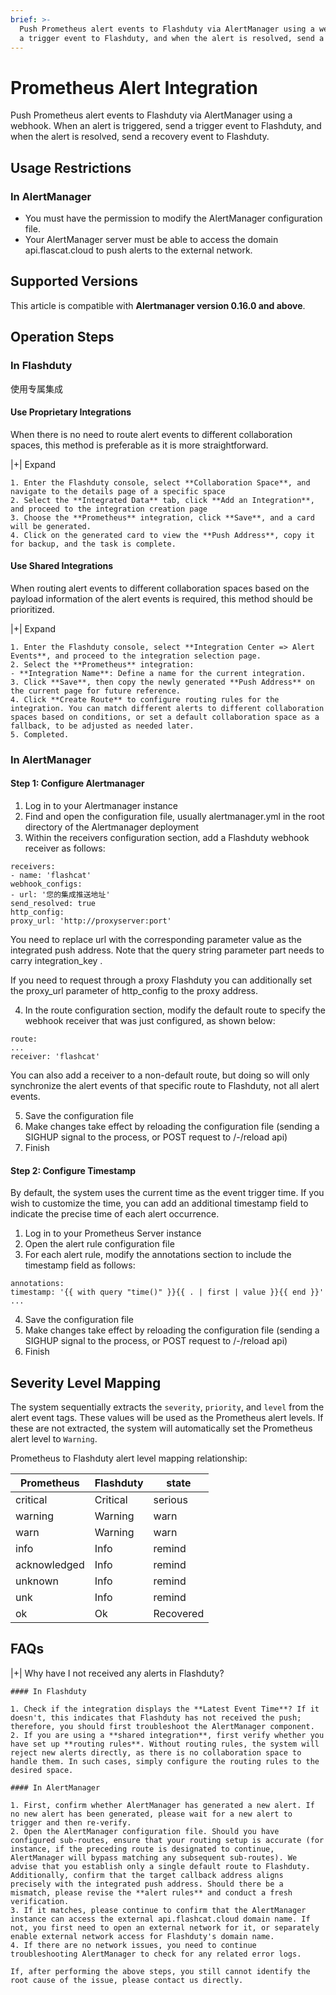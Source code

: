 ```yaml
---
brief: >-
  Push Prometheus alert events to Flashduty via AlertManager using a webhook. When an alert is triggered, send
  a trigger event to Flashduty, and when the alert is resolved, send a recovery event to Flashduty.
---
```


# Prometheus Alert Integration

Push Prometheus alert events to Flashduty via AlertManager using a webhook. When an alert is triggered, send a trigger event to Flashduty, and when the alert is resolved, send a recovery event to Flashduty.

## Usage Restrictions

### In AlertManager

- You must have the permission to modify the AlertManager configuration file.
- Your AlertManager server must be able to access the domain api.flascat.cloud to push alerts to the external network.

## Supported Versions

This article is compatible with **Alertmanager version 0.16.0 and above**.

## Operation Steps

### In Flashduty

使用专属集成

#### Use Proprietary Integrations

When there is no need to route alert events to different collaboration spaces, this method is preferable as it is more straightforward.

|+| Expand

    1. Enter the Flashduty console, select **Collaboration Space**, and navigate to the details page of a specific space
    2. Select the **Integrated Data** tab, click **Add an Integration**, and proceed to the integration creation page
    3. Choose the **Prometheus** integration, click **Save**, and a card will be generated.
    4. Click on the generated card to view the **Push Address**, copy it for backup, and the task is complete.

#### Use Shared Integrations

When routing alert events to different collaboration spaces based on the payload information of the alert events is required, this method should be prioritized.

|+| Expand

    1. Enter the Flashduty console, select **Integration Center => Alert Events**, and proceed to the integration selection page.
    2. Select the **Prometheus** integration:
    - **Integration Name**: Define a name for the current integration.
    3. Click **Save**, then copy the newly generated **Push Address** on the current page for future reference.
    4. Click **Create Route** to configure routing rules for the integration. You can match different alerts to different collaboration spaces based on conditions, or set a default collaboration space as a fallback, to be adjusted as needed later.
    5. Completed.

### In AlertManager

#### Step 1: Configure Alertmanager

1. Log in to your Alertmanager instance
2. Find and open the configuration file, usually alertmanager.yml in the root directory of the Alertmanager deployment
3. Within the receivers configuration section, add a Flashduty webhook receiver as follows:

```receiver config
receivers:
- name: 'flashcat'
webhook_configs:
- url: '您的集成推送地址'
send_resolved: true
http_config:
proxy_url: 'http://proxyserver:port'
```

You need to replace url with the corresponding parameter value as the integrated push address. Note that the query string parameter part needs to carry integration_key .

If you need to request through a proxy Flashduty you can additionally set the proxy_url parameter of http_config to the proxy address.

4. In the route configuration section, modify the default route to specify the webhook receiver that was just configured, as shown below:

```route config
route:
...
receiver: 'flashcat'
```

You can also add a receiver to a non-default route, but doing so will only synchronize the alert events of that specific route to Flashduty, not all alert events.

5. Save the configuration file
6. Make changes take effect by reloading the configuration file (sending a SIGHUP signal to the process, or POST request to /-/reload api)
7. Finish

#### Step 2: Configure Timestamp

By default, the system uses the current time as the event trigger time. If you wish to customize the time, you can add an additional timestamp field to indicate the precise time of each alert occurrence.

1. Log in to your Prometheus Server instance
2. Open the alert rule configuration file
3. For each alert rule, modify the annotations section to include the timestamp field as follows:

```
annotations:
timestamp: '{{ with query "time()" }}{{ . | first | value }}{{ end }}'
...
```

4. Save the configuration file
5. Make changes take effect by reloading the configuration file (sending a SIGHUP signal to the process, or POST request to /-/reload api)
6. Finish

## Severity Level Mapping

The system sequentially extracts the `severity`, `priority`, and `level` from the alert event tags. These values will be used as the Prometheus alert levels. If these are not extracted, the system will automatically set the Prometheus alert level to `Warning`.

Prometheus to Flashduty alert level mapping relationship:

| Prometheus   |  Flashduty  | state |
| ------------ | -------- | ---- |
| critical     | Critical | serious |
| warning      | Warning  | warn |
| warn         | Warning  | warn |
| info         | Info     | remind |
| acknowledged | Info     | remind |
| unknown      | Info     | remind |
| unk          | Info     | remind |
| ok           | Ok       | Recovered |

## FAQs

|+| Why have I not received any alerts in Flashduty?

    #### In Flashduty

    1. Check if the integration displays the **Latest Event Time**? If it doesn't, this indicates that Flashduty has not received the push; therefore, you should first troubleshoot the AlertManager component.
    2. If you are using a **shared integration**, first verify whether you have set up **routing rules**. Without routing rules, the system will reject new alerts directly, as there is no collaboration space to handle them. In such cases, simply configure the routing rules to the desired space.

    #### In AlertManager

    1. First, confirm whether AlertManager has generated a new alert. If no new alert has been generated, please wait for a new alert to trigger and then re-verify.
    2. Open the AlertManager configuration file. Should you have configured sub-routes, ensure that your routing setup is accurate (for instance, if the preceding route is designated to continue, AlertManager will bypass matching any subsequent sub-routes). We advise that you establish only a single default route to Flashduty. Additionally, confirm that the target callback address aligns precisely with the integrated push address. Should there be a mismatch, please revise the **alert rules** and conduct a fresh verification.
    3. If it matches, please continue to confirm that the AlertManager instance can access the external api.flashcat.cloud domain name. If not, you first need to open an external network for it, or separately enable external network access for Flashduty's domain name.
    4. If there are no network issues, you need to continue troubleshooting AlertManager to check for any related error logs.

    If, after performing the above steps, you still cannot identify the root cause of the issue, please contact us directly.